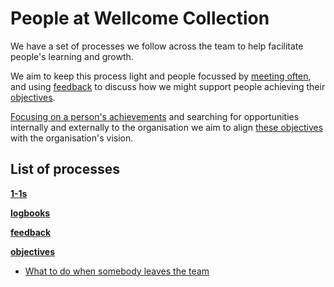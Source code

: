 # People at Wellcome Collection

We have a set of processes we follow across the team to help facilitate people's learning and growth.

We aim to keep this process light and people focussed by [meeting often](./1-1s.md), and using [feedback](./feedback.md)
to discuss how we might support people achieving their [objectives](./objectives.md).

[Focusing on a person's achievements](./logbooks.md) and searching for opportunities
internally and externally to the organisation we aim to align [these objectives](./objectives.md)
with the organisation's vision.

## List of processes

[**1-1s**](./1-1s.md)

[**logbooks**](./logbooks.md)

[**feedback**](./feedback.md)

[**objectives**](./objectives.md)

-  [What to do when somebody leaves the team](./offboarding.md)
